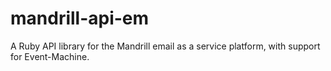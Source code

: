 mandrill-api-em
===============

A Ruby API library for the Mandrill email as a service platform, with support for Event-Machine.
